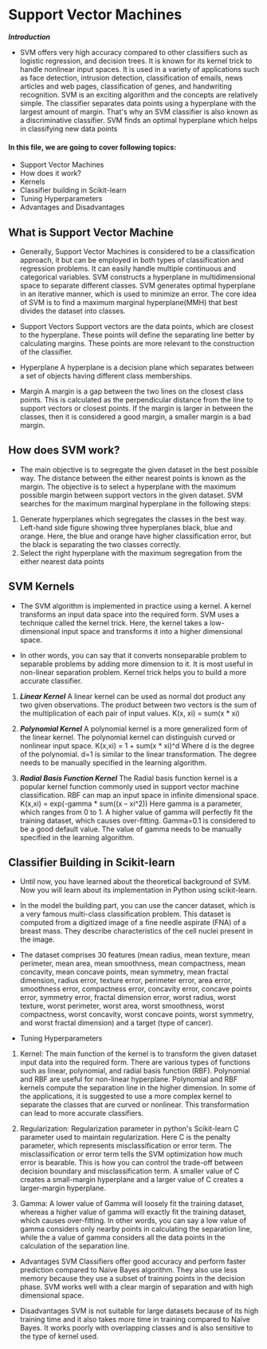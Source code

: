 # Support Vector Machines
***Introduction***
* SVM offers very high accuracy compared to other classifiers such as logistic regression, and decision trees.
  It is known for its kernel trick to handle nonlinear input spaces.
  It is used in a variety of applications such as face detection, intrusion detection, classification of emails,
  news articles and web pages, classification of genes, and handwriting recognition.
  SVM is an exciting algorithm and the concepts are relatively simple.
  The classifier separates data points using a hyperplane with the largest amount of margin.
  That's why an SVM classifier is also known as a discriminative classifier. SVM finds an optimal hyperplane which helps in classifying new data points
  
 #### In this file, we are going to cover following topics:
  
 * Support Vector Machines
 *	How does it work?
 *	Kernels
 *	Classifier building in Scikit-learn
 *	Tuning Hyperparameters
 *	Advantages and Disadvantages
  
## What is Support Vector Machine

* Generally, Support Vector Machines is considered to be a classification approach, it but can be employed in both types of classification and regression problems.
  It can easily handle multiple continuous and categorical variables. SVM constructs a hyperplane in multidimensional space to separate different classes.
  SVM generates optimal hyperplane in an iterative manner, which is used to minimize an error.
  The core idea of SVM is to find a maximum marginal hyperplane(MMH) that best divides the dataset into classes.
  
* Support Vectors
    Support vectors are the data points, which are closest to the hyperplane. These points will define the separating line better by calculating margins.
    These points are more relevant to the construction of the classifier.
    
* Hyperplane
   A hyperplane is a decision plane which separates between a set of objects having different class memberships.
   
* Margin
  A margin is a gap between the two lines on the closest class points. This is calculated as the perpendicular distance from the line to support vectors or
  closest points. If the margin is larger in between the classes, then it is considered a good margin, a smaller margin is a bad margin.
  
## How does SVM work?

 * The main objective is to segregate the given dataset in the best possible way. The distance between the either nearest points is known as the margin.
   The objective is to select a hyperplane with the maximum possible margin between support vectors in the given dataset. SVM searches for the maximum
   marginal hyperplane in the following steps:
1. Generate hyperplanes which segregates the classes in the best way. Left-hand side figure showing three hyperplanes black, blue and orange.
    Here, the blue and orange have higher classification error, but the black is separating the two classes correctly.
2. Select the right hyperplane with the maximum segregation from the either nearest data points

## SVM Kernels

* The SVM algorithm is implemented in practice using a kernel. A kernel transforms an input data space into the required form. SVM uses a technique called the kernel trick.
  Here, the kernel takes a low-dimensional input space and transforms it into a higher dimensional space.
  
* In other words, you can say that it converts nonseparable problem to separable problems by adding more dimension to it. It is most useful in non-linear separation problem.
  Kernel trick helps you to build a more accurate classifier.
  
1. ***Linear Kernel*** A linear kernel can be used as normal dot product any two given observations. 
  The product between two vectors is the sum of the multiplication of each pair of input values.
                  K(x, xi) = sum(x * xi)  
2. ***Polynomial Kernel*** A polynomial kernel is a more generalized form of the linear kernel. The polynomial kernel can distinguish curved or nonlinear input space.
                                   K(x,xi) = 1 + sum(x * xi)^d
   Where d is the degree of the polynomial. d=1 is similar to the linear transformation. The degree needs to be manually specified in the learning algorithm.
   
3. ***Radial Basis Function Kernel*** The Radial basis function kernel is a popular kernel function commonly used in support vector machine classification. 
   RBF can map an input space in infinite dimensional space.
                                          K(x,xi) = exp(-gamma * sum((x – xi^2))
   Here gamma is a parameter, which ranges from 0 to 1. A higher value of gamma will perfectly fit the training dataset, which causes over-fitting.
   Gamma=0.1 is considered to be a good default value. The value of gamma needs to be manually specified in the learning algorithm.  
 
 ## Classifier Building in Scikit-learn
 
* Until now, you have learned about the theoretical background of SVM. Now you will learn about its implementation in Python using scikit-learn.

* In the model the building part, you can use the cancer dataset, which is a very famous multi-class classification problem. This dataset is computed
  from a digitized image of a fine needle aspirate (FNA) of a breast mass. They describe characteristics of the cell nuclei present in the image.

* The dataset comprises 30 features (mean radius, mean texture, mean perimeter, mean area, mean smoothness, mean compactness, mean concavity, mean concave points,
  mean symmetry, mean fractal dimension, radius error, texture error, perimeter error, area error, smoothness error, compactness error, concavity error, concave
  points error, symmetry error, fractal dimension error, worst radius, worst texture, worst perimeter, worst area, worst smoothness, worst compactness, worst concavity,
  worst concave points, worst symmetry, and worst fractal dimension) and a target (type of cancer).
  
* Tuning Hyperparameters

1. Kernel: The main function of the kernel is to transform the given dataset input data into the required form. There are various types of functions such as linear, polynomial,
   and radial basis function (RBF). Polynomial and RBF are useful for non-linear hyperplane. Polynomial and RBF kernels compute the separation line in the higher dimension. In
   some of the applications, it is suggested to use a more complex kernel to separate the classes that are curved or nonlinear. This transformation can lead to more accurate
   classifiers.

2. Regularization: Regularization parameter in python's Scikit-learn C parameter used to maintain regularization. Here C is the penalty parameter, which represents
   misclassification or error term. The misclassification or error term tells the SVM optimization how much error is bearable. This is how you can control the trade-off between
   decision boundary and misclassification term. A smaller value of C creates a small-margin hyperplane and a larger value of C creates a larger-margin hyperplane.

3. Gamma: A lower value of Gamma will loosely fit the training dataset, whereas a higher value of gamma will exactly fit the training dataset, which causes over-fitting. In
   other words, you can say a low value of gamma considers only nearby points in calculating the separation line, while the a value of gamma considers all the data points in the
   calculation of the separation line.


* Advantages
  SVM Classifiers offer good accuracy and perform faster prediction compared to Naïve Bayes algorithm. They also use less memory because they use a subset of
  training points in the decision phase. SVM works well with a clear margin of separation and with high dimensional space.

* Disadvantages
  SVM is not suitable for large datasets because of its high training time and it also takes more time in training compared to Naïve Bayes. It works poorly
  with overlapping classes and is also sensitive to the type of kernel used.
